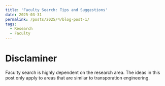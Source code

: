 ```yaml
---
title: 'Faculty Search: Tips and Suggestions'
date: 2025-03-31
permalink: /posts/2025/4/blog-post-1/
tags:
  - Research
  - Faculty
---
```



# Disclaminer

Faculty search is highly dependent on the research area. The ideas in this post only apply to areas that are similar to transporation engineering.